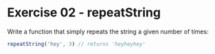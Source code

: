 # Exercise 02 - repeatString

Write a function that simply repeats the string a given number of times:

```javascript
repeatString('hey', 3) // returns 'heyheyhey'
```



